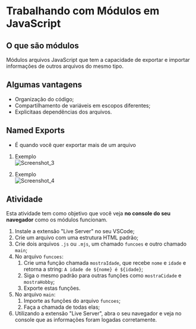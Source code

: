 # Trabalhando com Módulos em JavaScript
## O que são módulos
Módulos arquivos JavaScript que tem a capacidade de exportar e importar informações de outros arquivos do mesmo tipo.

## Algumas vantagens 
- Organização do código;
- Compartilhamento de variáveis em escopos diferentes;
- Explicitaas dependências dos arquivos.

## Named Exports
- É quando você quer exportar mais de um arquivo
1. Exemplo <br>
![Screenshot_3](https://user-images.githubusercontent.com/72028645/136434777-6243b10f-e7b7-452d-85ec-ba1b4a62e648.png)

2. Exemplo <br>
![Screenshot_4](https://user-images.githubusercontent.com/72028645/136434789-3a3eff1c-07c4-4804-b278-ef58f7794f20.png)

## Atividade
Esta atividade tem como objetivo que você veja **no console do seu navegador** como os módulos funcionam.

1. Instale a extensão "Live Server" no seu VSCode;
2. Crie um arquivo com uma estrutura HTML padrão;
3. Crie dois arquivos `.js` ou `.mjs`, um chamado `funcoes` e outro chamado `main`;
4. No arquivo `funcoes`:
   1. Crie uma função chamada `mostraIdade`, que recebe `nome` e `idade` e retorna a string: `A idade de ${nome} é ${idade}`;
   2. Siga o mesmo padrão para outras funções como `mostraCidade` e `mostraHobby`;
   3. Exporte estas funções.
5. No arquivo `main`:
   1. Importe as funções do arquivo `funcoes`;
   2. Faça a chamada de todas elas;
6. Utilizando a extensão "Live Server", abra o seu navegador e veja no console que as informações foram logadas corretamente.
